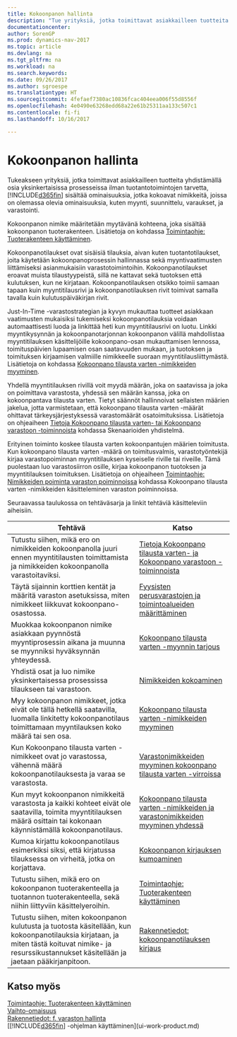 ```yaml
---
title: Kokoonpanon hallinta
description: "Tue yrityksiä, jotka toimittavat asiakkailleen tuotteita yhdistämällä osia yksinkertaisilla prosesseilla ilman tuotantotoimintojen tarvetta mutta jonka ominaisuuksilla voi koota aiemmin luotuja ominaisuuksia, kuten myynti, suunnittelu, varaukset ja varastointi, integroivia nimikkeitä."
documentationcenter: 
author: SorenGP
ms.prod: dynamics-nav-2017
ms.topic: article
ms.devlang: na
ms.tgt_pltfrm: na
ms.workload: na
ms.search.keywords: 
ms.date: 09/26/2017
ms.author: sgroespe
ms.translationtype: HT
ms.sourcegitcommit: 4fefaef7380ac10836fcac404eea006f55d8556f
ms.openlocfilehash: 4e0490e63268edd68a22e61b25311aa133c507c1
ms.contentlocale: fi-fi
ms.lasthandoff: 10/16/2017

---
```

# <a name="assembly-management"></a>Kokoonpanon hallinta
Tukeakseen yrityksiä, jotka toimittavat asiakkailleen tuotteita yhdistämällä osia yksinkertaisissa prosesseissa ilman tuotantotoimintojen tarvetta, [!INCLUDE[d365fin](includes/d365fin_md.md)] sisältää ominaisuuksia, jotka kokoavat nimikkeitä, joissa on olemassa olevia ominaisuuksia, kuten myynti, suunnittelu, varaukset, ja varastointi.  

 Kokoonpanon nimike määritetään myytävänä kohteena, joka sisältää kokoonpanon tuoterakenteen. Lisätietoja on kohdassa [Toimintaohje: Tuoterakenteen käyttäminen](inventory-how-work-BOMs.md).

 Kokoonpanotilaukset ovat sisäisiä tilauksia, aivan kuten tuotantotilaukset, joita käytetään kokoonpanoprosessin hallinnassa sekä myyntivaatimusten liittämiseksi asianmukaisiin varastotoimintoihin. Kokoonpanotilaukset eroavat muista tilaustyypeistä, sillä ne kattavat sekä tuotoksen että kulutuksen, kun ne kirjataan. Kokoonpanotilauksen otsikko toimii samaan tapaan kuin myyntitilausrivi ja kokoonpanotilauksen rivit toimivat samalla tavalla kuin kulutuspäiväkirjan rivit.  

 Just-In-Time -varastostrategian ja kyvyn mukauttaa tuotteet asiakkaan vaatimusten mukaisiksi tukemiseksi kokoonpanotilauksia voidaan automaattisesti luoda ja linkittää heti kun myyntitilausrivi on luotu. Linkki myyntikysynnän ja kokoonpanotarjonnan kokoonpanon välillä mahdollistaa myyntitilauksen käsittelijöille kokoonpano-osan mukauttamisen lennossa, toimituspäivien lupaamisen osan saatavuuden mukaan, ja tuotoksen ja toimituksen kirjaamisen valmiille nimikkeelle suoraan myyntitilausliittymästä. Lisätietoja on kohdassa [Kokoonpano tilausta varten -nimikkeiden myyminen](assembly-how-to-sell-items-assembled-to-order.md).  

 Yhdellä myyntitilauksen rivillä voit myydä määrän, joka on saatavissa ja joka on poimittava varastosta, yhdessä sen määrän kanssa, joka on kokoonpantava tilausta varten. Tietyt säännöt hallinnoivat sellaisten määrien jakelua, jotta varmistetaan, että kokoonpano tilausta varten -määrät ohittavat tärkeysjärjestyksessä varastomäärät osatoimituksissa. Lisätietoja on ohjeaiheen [Tietoja Kokoonpano tilausta varten- tai Kokoonpano varastoon -toiminnoista](assembly-assemble-to-order-or-assemble-to-stock.md) kohdassa Skenaarioiden yhdistelmä.  

 Erityinen toiminto koskee tilausta varten kokoonpantujen määrien toimitusta. Kun kokoonpano tilausta varten -määrä on toimitusvalmis, varastotyöntekijä kirjaa varastopoiminnan myyntitilauksen kyseiselle riville tai riveille. Tämä puolestaan luo varastosiirron osille, kirjaa kokoonpanon tuotoksen ja myyntitilauksen toimituksen. Lisätietoja on ohjeaiheen [Toimintaohje: Nimikkeiden poiminta varaston poiminnoissa](warehouse-how-to-pick-items-with-inventory-picks.md) kohdassa Kokoonpano tilausta varten -nimikkeiden käsitteleminen varaston poiminnoissa.

Seuraavassa taulukossa on tehtäväsarja ja linkit tehtäviä käsitteleviin aiheisiin.   

|**Tehtävä**|**Katso**|  
|------------|-------------|  
|Tutustu siihen, mikä ero on nimikkeiden kokoonpanolla juuri ennen myyntitilausten toimittamista ja nimikkeiden kokoonpanolla varastoitaviksi.|[Tietoja Kokoonpano tilausta varten- ja Kokoonpano varastoon -toiminnoista](assembly-assemble-to-order-or-assemble-to-stock.md)|
|Täytä sijainnin korttien kentät ja määritä varaston asetuksissa, miten nimikkeet liikkuvat kokoonpano-osastossa.|[Fyysisten perusvarastojen ja toimintoalueiden määrittäminen](warehouse-how-to-set-up-basic-warehouses-with-operations-areas.md)|
|Muokkaa kokoonpanon nimike asiakkaan pyynnöstä myyntiprosessin aikana ja muunna se myynniksi hyväksynnän yhteydessä.|[Kokoonpano tilausta varten -myynnin tarjous](assembly-how-to-quote-an-assemble-to-order-sale.md)|
|Yhdistä osat ja luo nimike yksinkertaisessa prosessissa tilaukseen tai varastoon.|[Nimikkeiden kokoaminen](assembly-how-to-assemble-items.md)|  
|Myy kokoonpanon nimikkeet, jotka eivät ole tällä hetkellä saatavilla, luomalla linkitetty kokoonpanotilaus toimittamaan myyntilauksen koko määrä tai sen osa.|[Kokoonpano tilausta varten -nimikkeiden myyminen](assembly-how-to-sell-items-assembled-to-order.md)|
|Kun Kokoonpano tilausta varten -nimikkeet ovat jo varastossa, vähennä määrä kokoonpanotilauksesta ja varaa se varastosta.|[Varastonimikkeiden myyminen kokoonpano tilausta varten -virroissa](assembly-how-to-sell-inventory-items-in-assemble-to-order-flows.md)|  
|Kun myyt kokoonpanon nimikkeitä varastosta ja kaikki kohteet eivät ole saatavilla, toimita myyntitilauksen määrä osittain tai kokonaan käynnistämällä kokoonpanotilaus.|[Kokoonpano tilausta varten -nimikkeiden ja varastonimikkeiden myyminen yhdessä](assembly-how-to-sell-assemble-to-order-items-and-inventory-items-together.md)|
|Kumoa kirjattu kokoonpanotilaus esimerkiksi siksi, että kirjatussa tilauksessa on virheitä, jotka on korjattava.|[Kokoonpanon kirjauksen kumoaminen](assembly-how-to-undo-assembly-posting.md)|
|Tutustu siihen, mikä ero on kokoonpanon tuoterakenteella ja tuotannon tuoterakenteella, sekä niihin liittyviin käsittelyeroihin.|[Toimintaohje: Tuoterakenteen käyttäminen](inventory-how-work-BOMs.md)|
|Tutustu siihen, miten kokoonpanon kulutusta ja tuotosta käsitellään, kun kokoonpanotilauksia kirjataan, ja miten tästä koituvat nimike- ja resurssikustannukset käsitellään ja jaetaan pääkirjanpitoon.|[Rakennetiedot: kokoonpanotilauksen kirjaus](design-details-assembly-order-posting.md)|  

## <a name="see-also"></a>Katso myös  
[Toimintaohje: Tuoterakenteen käyttäminen](inventory-how-work-BOMs.md)  
[Vaihto-omaisuus](inventory-manage-inventory.md)  
[Rakennetiedot: f. varaston hallinta](design-details-warehouse-management.md)  
[[!INCLUDE[d365fin](includes/d365fin_md.md)] -ohjelman käyttäminen](ui-work-product.md)

